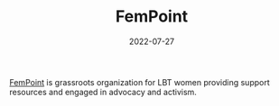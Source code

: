 ﻿---
title: "FemPoint"
linkTitle: "FemPoint"
contributor: ["Aizada Arystanbek"]
date: 2022-07-27
countries: ["Kazakhstan"]
category: ["Local NGO"]
tags: ["feminism", "feminist NGO", "activism"]
date_start: [2018]
date_end: []
data_type: ["news"] 
language: ["Russian"]
description: 
  Grassroots organization for LBT women providing support resources and engaged in advocacy and activism.
---

[FemPoint](https://www.instagram.com/fempoint_kz/) is grassroots organization for LBT women providing support resources and engaged in advocacy and activism.
